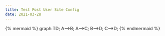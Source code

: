```yaml
---
title: Test Post User Site Config
date: 2021-03-28
---
```

{% mermaid %}
graph TD;
    A-->B;
    A-->C;
    B-->D;
    C-->D;
{% endmermaid %}
